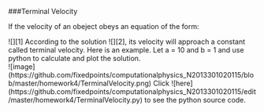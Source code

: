 ###Terminal Velocity

If the velocity of an obeject obeys an equation of the form:  
<center></center>![][1]  
According to the solution ![][2], its velocity will approach a constant called terminal velocity.  
Here is an example.  
Let a = 10 and b = 1 and use python to calculate and plot the solution.  
<center></center>![image](https://github.com/fixedpoints/computationalphysics_N2013301020115/blob/master/homework4/TerminalVelocity.png)  
Click ![here](https://github.com/fixedpoints/computationalphysics_N2013301020115/edit/master/homework4/TerminalVelocity.py) to see the python source code.  

[1]: http://latex.codecogs.com/gif.latex?\\\frac{dv}{dt}=a-bv  
[2]: http://latex.codecogs.com/gif.latex?\v=a-e^{-bt}  
